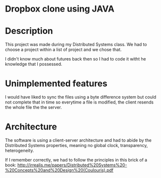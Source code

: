 Dropbox clone using JAVA
========================

# Description
This project was made during my Distributed Systems class.
We had to choose a project within a list of project and
we chose that.

I didn't know much about futures back then so I had to
code it witht he knowledge that I possessed.

# Unimplemented features
I would have liked to sync the files using a byte difference system but could not complete that in time so everytime a file is modified, the client resends the whole file the the server.

# Architecture
The software is using a client-server architecture and had to abide by the Distributed Systems properties, meaning no global clock, transparency, heterogeneity.

If I remember correctly, we had to follow the principles in this brick of a book:
http://irrealis.me/papers/Distributed%20Systems%20-%20Concepts%20and%20Design%20(Coulouris).pdf
